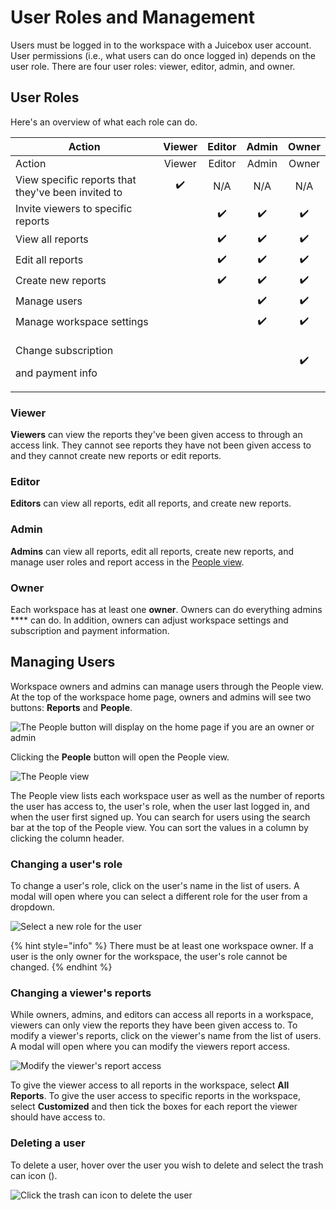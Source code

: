 # User Roles and Management

Users must be logged in to the workspace with a Juicebox user account. User permissions (i.e., what users can do once logged in) depends on the user role.  There are four user roles: viewer, editor, admin, and owner.&#x20;

## User Roles

Here's an overview of what each role can do.&#x20;

| Action                                             | Viewer | Editor  | Admin  | Owner |
| -------------------------------------------------- | :----: | :-----: | :----: | :---: |
| Action                                             | Viewer | Editor  | Admin  | Owner |
| View specific reports that they've been invited to |   ✔️   |   N/A   |   N/A  |  N/A  |
| Invite viewers to specific reports                 |        |    ✔️   |   ✔️   |   ✔️  |
| View all reports                                   |        |    ✔️   |   ✔️   |   ✔️  |
| Edit all reports                                   |        |    ✔️   |   ✔️   |   ✔️  |
| Create new reports                                 |        |    ✔️   |   ✔️   |   ✔️  |
| Manage users                                       |        |         |   ✔️   |   ✔️  |
| Manage workspace settings                          |        |         |   ✔️   |   ✔️  |
| <p>Change subscription</p><p>and payment info </p> |        |         |        |   ✔️  |

### Viewer

**Viewers** can view the reports they've been given access to through an access link. They cannot see reports they have not been given access to and they cannot create new reports or edit reports.&#x20;

### Editor

**Editors** can view all reports, edit all reports, and create new reports.&#x20;

### Admin

**Admins** can view all reports, edit all reports, create new reports, and manage user roles and report access in the [People view](user-management-and-roles.md#managing-users).

### Owner

Each workspace has at least one **owner**. Owners can do everything admins **** can do. In addition, owners can adjust workspace settings and subscription and payment information.

## Managing Users

Workspace owners and admins can manage users through the People view. At the top of the workspace home page, owners and admins will see two buttons: **Reports** and **People**.&#x20;

![The People button will display on the home page if you are an owner or admin](<../.gitbook/assets/image (329).png>)

Clicking the **People** button will open the People view.&#x20;

![The People view](<../.gitbook/assets/image (304).png>)

The People view lists each workspace user as well as the number of reports the user has access to, the user's role, when the user last logged in, and when the user first signed up. You can search for users using the search bar at the top of the People view. You can sort the values in a column by clicking the column header.

### Changing a user's role

To change a user's role, click on the user's name in the list of users. A modal will open where you can select a different role for the user from a dropdown.&#x20;

![Select a new role for the user](<../.gitbook/assets/image (120).png>)

{% hint style="info" %}
There must be at least one workspace owner. If a user is the only owner for the workspace, the user's role cannot be changed.&#x20;
{% endhint %}

### Changing a viewer's reports

While owners, admins, and editors can access all reports in a workspace, viewers can only view the reports they have been given access to. To modify a viewer's reports, click on the viewer's name from the list of users. A modal will open where you can modify the viewers report access. &#x20;

![Modify the viewer's report access](<../.gitbook/assets/image (116).png>)

To give the viewer access to all reports in the workspace, select **All Reports**. To give the user access to specific reports in the workspace, select **Customized** and then tick the boxes for each report the viewer should have access to.&#x20;

### Deleting a user

To delete a user, hover over the user you wish to delete and select the trash can icon (<img src="../.gitbook/assets/trash-alt-regular-1-.svg" alt="" data-size="line">).&#x20;

![Click the trash can icon to delete the user](<../.gitbook/assets/image (114).png>)
